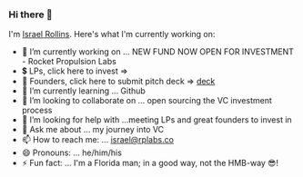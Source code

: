 ### Hi there 👋
I'm [Israel Rollins](https://www.linkedin.com/in/israelrollins/).
Here's what I'm currently working on:

- 🔭 I’m currently working on ... NEW FUND NOW OPEN FOR INVESTMENT - Rocket Propulsion Labs
- 💲  LPs, click here to invest =>
- 🚀 Founders, click here to submit pitch deck => [deck](https://bit.ly/2ZN8ctn) 
- 🌱 I’m currently learning ... Github
- 👯 I’m looking to collaborate on ... open sourcing the VC investment process
- 🤔 I’m looking for help with ...meeting LPs and great founders to invest in
- 💬 Ask me about ... my journey into VC
- 📫 How to reach me: ... israel@rplabs.co
- 😄 Pronouns: ... he/him/his
- ⚡ Fun fact: ... I'm a Florida man; in a good way, not the HMB-way 😎!
